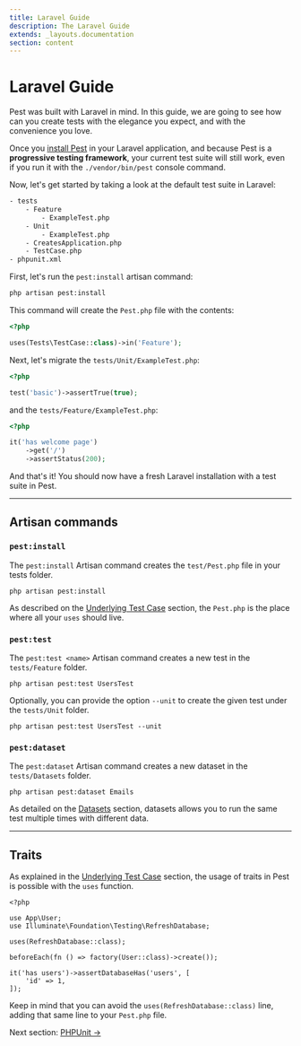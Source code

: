 ```yaml
---
title: Laravel Guide
description: The Laravel Guide
extends: _layouts.documentation
section: content
---
```


# Laravel Guide

Pest was built with Laravel in mind. In this guide, we are going
to see how can you create tests with the elegance you expect, and
with the convenience you love.

Once you [install Pest](/docs/installation) in your Laravel application, and because Pest is a **progressive testing framework**,
your current test suite will still work, even if you run it with the `./vendor/bin/pest` console command.

Now, let's get started by taking a look at the default test suite in Laravel:

```bash
- tests
    - Feature
        - ExampleTest.php
    - Unit
        - ExampleTest.php
    - CreatesApplication.php
    - TestCase.php
- phpunit.xml
```

First, let's run the `pest:install` artisan command:
```bash
php artisan pest:install
```

This command will create the `Pest.php` file with the contents:
```php
<?php

uses(Tests\TestCase::class)->in('Feature');
```

Next, let's migrate the `tests/Unit/ExampleTest.php`:
```php
<?php

test('basic')->assertTrue(true);
```

and the `tests/Feature/ExampleTest.php`:
```php
<?php

it('has welcome page')
    ->get('/')
    ->assertStatus(200);
```

And that's it! You should now have a fresh Laravel installation with
a test suite in Pest.

---

## Artisan commands

### `pest:install`

The `pest:install` Artisan command creates the `test/Pest.php` file in your tests folder.

```
php artisan pest:install
```

As described on the [Underlying Test Case](/docs/underling-test-case) section,
the `Pest.php` is the place where all your `uses` should live.

### `pest:test`

The `pest:test <name>` Artisan command creates a new test in the `tests/Feature` folder.

```
php artisan pest:test UsersTest
```

Optionally, you can provide the option `--unit` to create the
given test under the `tests/Unit` folder.

```
php artisan pest:test UsersTest --unit
```

### `pest:dataset`

The `pest:dataset` Artisan command creates a new dataset in the `tests/Datasets` folder.

```
php artisan pest:dataset Emails
```

As detailed on the [Datasets](/docs/datasets) section, datasets allows you to
run the same test multiple times with different data.

---

## Traits

As explained in the [Underlying Test Case](/docs/underlying-test-case) section, the usage
of traits in Pest is possible with the `uses` function.

```
<?php

use App\User;
use Illuminate\Foundation\Testing\RefreshDatabase;

uses(RefreshDatabase::class);

beforeEach(fn () => factory(User::class)->create());

it('has users')->assertDatabaseHas('users', [
    'id' => 1,
]);
```

Keep in mind that you can avoid the `uses(RefreshDatabase::class)`
line, adding that same line to your `Pest.php` file.

Next section: [PHPUnit →](/docs/guides/phpunit)
